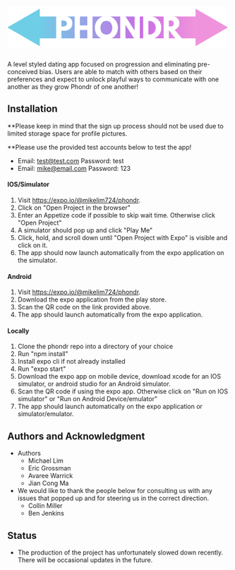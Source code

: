 # ![](https://github.com/Phondr/Phondr/blob/master/assets/images/PhondrLogos/Phondr-logo.png?raw=true)
A level styled dating app focused on progression and eliminating pre-conceived bias. Users are able to match with others based on their preferences and expect to unlock playful ways to communicate with one another as they grow Phondr of one another!

## Installation
**Please keep in mind that the sign up process should not be used due to limited storage space for profile pictures.

**Please use the provided test accounts below to test the app!
 - Email: test@test.com  Password: test
 - Email: mike@email.com Password: 123
#### IOS/Simulator
1. Visit https://expo.io/@mikelim724/phondr.
2. Click on "Open Project in the browser"
3. Enter an Appetize code if possible to skip wait time. Otherwise click "Open Project"
4. A simulator should pop up and click "Play Me"
5. Click, hold, and scroll down until "Open Project with Expo" is visible and click on it.
6. The app should now launch automatically from the expo application on the simulator.
#### Android 
1. Visit https://expo.io/@mikelim724/phondr.
2. Download the expo application from the play store.
3. Scan the QR code on the link provided above.
4. The app should launch automatically from the expo application.
#### Locally 
1. Clone the phondr repo into a directory of your choice
2. Run "npm install"
3. Install expo cli if not already installed
4. Run "expo start"
5. Download the expo app on mobile device, download xcode for an IOS simulator, or android studio for an Android simulator.
6. Scan the QR code if using the expo app. Otherwise click on "Run on IOS simulator" or "Run on Android Device/emulator"
7. The app should launch automatically on the expo application or simulator/emulator.

## Authors and Acknowledgment
- Authors
  - Michael Lim
  - Eric Grossman
  - Avaree Warrick 
  - Jian Cong Ma
- We would like to thank the people below for consulting us with any issues that popped up and for steering us in the correct direction.
  - Collin Miller
  - Ben Jenkins

## Status
- The production of the project has unfortunately slowed down recently. There will be occasional updates in the future.

